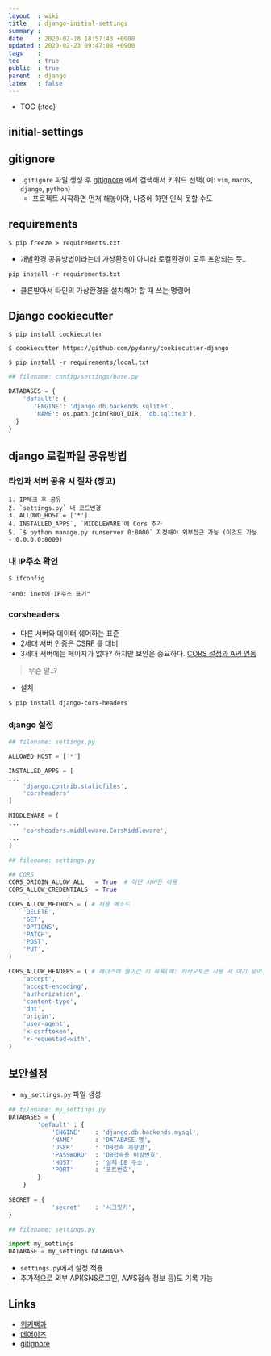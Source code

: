 ```yaml
---
layout  : wiki
title   : django-initial-settings 
summary : 
date    : 2020-02-18 18:57:43 +0900
updated : 2020-02-23 09:47:08 +0900
tags    : 
toc     : true
public  : true
parent  : django
latex   : false
---
```

* TOC
{:toc}

## initial-settings

## gitignore

- `.gitigore` 파일 생성 후 [gitignore](https://www.gitignore.io/) 에서 검색해서 키워드 선택( 예: `vim`,  `macOS`, `django`, `python`) 
     - 프로젝트 시작하면 먼저 해놓아야, 나중에 하면 인식 못할 수도

## requirements

```shell
$ pip freeze > requirements.txt
```

- 개발환경 공유방법이라는데 가상환경이 아니라 로컬환경이 모두 포함되는 듯..

```shell
pip install -r requirements.txt
```

- 클론받아서 타인의 가상환경을 설치해야 할 때 쓰는 명령어

## Django cookiecutter

```shell
$ pip install cookiecutter

$ cookiecutter https://github.com/pydanny/cookiecutter-django

$ pip install -r requirements/local.txt

```

```python
## filename: config/settings/base.py

DATABASES = {
    'default': {
       'ENGINE': 'django.db.backends.sqlite3',
       'NAME': os.path.join(ROOT_DIR, 'db.sqlite3'),
  }
}
```


## django 로컬파일 공유방법

### 타인과 서버 공유 시 절차 (장고)
    1. IP체크 후 공유
    2. `settings.py` 내 코드변경
    3. ALLOWD_HOST = ['*']
    4. INSTALLED_APPS`, `MIDDLEWARE`에 Cors 추가
    5. `$ python manage.py runserver 0:8000` 지정해야 외부접근 가능 (이것도 가능 - 0.0.0.0:8000)

### 내 IP주소 확인

```shell
$ ifconfig

"en0: inet에 IP주소 표기"
```

### corsheaders

- 다른 서버와 데이터 쉐어하는 표준
- 2세대 서버 인증은 [CSRF](https://ko.wikipedia.org/wiki/%EC%82%AC%EC%9D%B4%ED%8A%B8_%EA%B0%84_%EC%9A%94%EC%B2%AD_%EC%9C%84%EC%A1%B0) 를 대비
- 3세대 서버에는 페이지가 없다? 하지만 보안은 중요하다. [CORS 설정과 API 연동](https://blog.thereis.xyz/41)

> 무슨 말..?

- 설치

```shell
$ pip install django-cors-headers
```

### django 설정

```python
## filename: settings.py

ALLOWED_HOST = ['*']

INSTALLED_APPS = [
...
	'django.contrib.staticfiles',
	'corsheaders'
]

MIDDLEWARE = [
...
	'corsheaders.middleware.CorsMiddleware',
...	
]
```

```python
## filename: settings.py

## CORS
CORS_ORIGIN_ALLOW_ALL   = True  # 어떤 서버든 허용
CORS_ALLOW_CREDENTIALS  = True  

CORS_ALLOW_METHODS = ( # 허용 메소드
    'DELETE',
    'GET',
    'OPTIONS',
    'PATCH',
    'POST',
    'PUT',
)

CORS_ALLOW_HEADERS = ( # 헤더스에 들어간 키 목록(예: 카카오토큰 사용 시 여기 넣어줘야)
    'accept',
    'accept-encoding',
    'authorization',
    'content-type',
    'dnt',
    'origin',
    'user-agent',
    'x-csrftoken',
    'x-requested-with',
)
```

## 보안설정

- `my_settings.py` 파일 생성

```python
## filename: my_settings.py
DATABASES = {
        'default' : {
            'ENGINE'    : 'django.db.backends.mysql',
            'NAME'      : 'DATABASE 명',
            'USER'      : 'DB접속 계정명',
            'PASSWORD'  : 'DB접속용 비밀번호',
            'HOST'      : '실제 DB 주소',
            'PORT'      : '포트번호',
        }
    }
    
SECRET = {
            'secret'    : '시크릿키',
}

```

```python
## filename: settings.py

import my_settings
DATABASE = my_settings.DATABASES
```

- `settings.py`에서 설정 적용
- 추가적으로 외부 API(SNS로그인, AWS접속 정보 등)도 기록 가능

## Links

* [위키백과](https://ko.wikipedia.org/wiki/%EC%82%AC%EC%9D%B4%ED%8A%B8_%EA%B0%84_%EC%9A%94%EC%B2%AD_%EC%9C%84%EC%A1%B0)
* [데어이즈](https://blog.thereis.xyz/41)
* [gitignore](https://blog.thereis.xyz/41)

